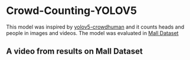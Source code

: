 # Crowd-Counting-YOLOV5

This model was inspired by [yolov5-crowdhuman](https://github.com/deepakcrk/yolov5-crowdhuman) and it counts heads and people in images and videos.
The model was evaluated in [Mall Dataset](https://github.com/deepakcrk/yolov5-crowdhuman)

## A video from results on Mall Dataset


